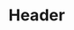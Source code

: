 <!-- TITLE: Song: Blinding Speed -->
<!-- SUBTITLE: Focuses energy into your arms, increasing your attack speed. -->

# Header